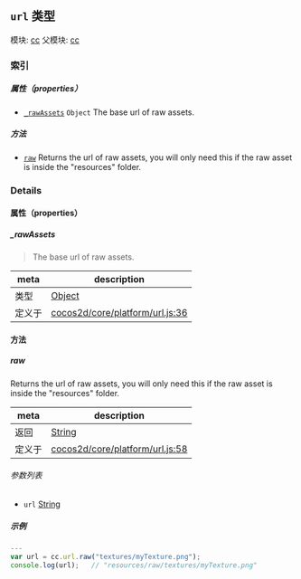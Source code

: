 ## `url` 类型



模块: [cc](../modules/cc.md)
父模块: [cc](../modules/cc.md)





### 索引

##### 属性（properties）

  - [`_rawAssets`](#rawassets) `Object` The base url of raw assets.



##### 方法

  - [`raw`](#raw) Returns the url of raw assets, you will only need this if the raw asset is inside the "resources" folder.



### Details


#### 属性（properties）


##### _rawAssets

> The base url of raw assets.

| meta | description |
|------|-------------|
| 类型 | <a href="https://developer.mozilla.org/en/JavaScript/Reference/Global_Objects/Object" class="crosslink external" target="_blank">Object</a> |
| 定义于 | [cocos2d/core/platform/url.js:36](https://github.com/cocos-creator/engine/blob/9546fb0f9c421d190e0aba7645402156498449ea/cocos2d/core/platform/url.js#L36) |






<!-- Method Block -->
#### 方法


##### raw

Returns the url of raw assets, you will only need this if the raw asset is inside the "resources" folder.

| meta | description |
|------|-------------|
| 返回 | <a href="https://developer.mozilla.org/en/JavaScript/Reference/Global_Objects/String" class="crosslink external" target="_blank">String</a> 
| 定义于 | [cocos2d/core/platform/url.js:58](https://github.com/cocos-creator/engine/blob/9546fb0f9c421d190e0aba7645402156498449ea/cocos2d/core/platform/url.js#L58) |

###### 参数列表
- `url` <a href="https://developer.mozilla.org/en/JavaScript/Reference/Global_Objects/String" class="crosslink external" target="_blank">String</a> 

##### 示例

```js
---
var url = cc.url.raw("textures/myTexture.png");
console.log(url);   // "resources/raw/textures/myTexture.png"

```


